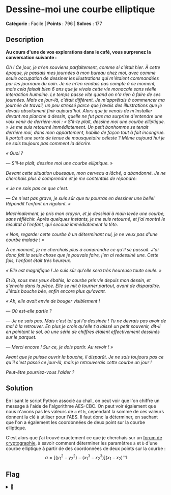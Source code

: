 # Dessine-moi une courbe elliptique

**Catégorie** : Facile | **Points** : 796 | **Solves** : 177

## Description

**Au cours d'une de vos explorations dans le café, vous surprenez la conversation suivante :**

*Oh ! Ce jour, je m'en souviens parfaitement, comme si c'était hier. À cette époque, je passais mes journées à mon bureau chez moi, avec comme seule occupation de dessiner les illustrations qui m'étaient commandées par les journaux du coin. Je ne m'en rendais pas compte à ce moment, mais cela faisait bien 6 ans que je vivais cette vie monacale sans réelle interaction humaine. Le temps passe vite quand on n'a rien à faire de ses journées. Mais ce jour-là, c'était différent. Je m'apprêtais à commencer ma journée de travail, un peu stressé parce que j'avais des illustrations que je devais absolument finir aujourd'hui. Alors que je venais de m'installer devant ma planche à dessin, quelle ne fut pas ma surprise d'entendre une voix venir de derrière-moi :*
*« S'il-te plaît, dessine moi une courbe elliptique. »*
*Je me suis retourné immédiatement. Un petit bonhomme se tenait derrière moi, dans mon appartement, habillé de façon tout à fait incongrue. Il portait une sorte de tenue de mousquetaire céleste ? Même aujourd'hui je ne sais toujours pas comment la décrire.*

*« Quoi ?*

*— S'il-te plaît, dessine moi une courbe elliptique. »*

*Devant cette situation ubuesque, mon cerveau a lâché, a abandonné. Je ne cherchais plus à comprendre et je me contentais de répondre:*

*« Je ne sais pas ce que c'est.*

*— Ce n'est pas grave, je suis sûr que tu pourras en dessiner une belle! Répondit l'enfant en rigolant. »*

*Machinalement, je pris mon crayon, et je dessinai à main levée une courbe, sans réfléchir. Après quelques instants, je me suis retourné, et j'ai montré le résultat à l'enfant, qui secoua immédiatement la tête.*

*« Non, regarde: cette courbe à un déterminant nul, je ne veux pas d'une courbe malade ! »*

*À ce moment, je ne cherchais plus à comprendre ce qu'il se passait. J'ai donc fait la seule chose que je pouvais faire, j'en ai redessiné une. Cette fois, l'enfant était très heureux.*

*« Elle est magnifique ! Je suis sûr qu'elle sera très heureuse toute seule. »*

*Et là, sous mes yeux ébahis, la courbe pris vie depuis mon dessin, et s'envola dans la pièce. Elle se mit à tourner partout, avant de disparaître. J'étais bouche bée, enfin encore plus qu'avant.*

*« Ah, elle avait envie de bouger visiblement !*

*— Où est-elle partie ?*

*— Je ne sais pas. Mais c'est toi qui l'a dessinée ! Tu ne devrais pas avoir de mal à la retrouver. En plus je crois qu'elle t'a laissé un petit souvenir, dit-il en pointant le sol, où une série de chiffres étaient effectivement dessinés sur le parquet.*

*— Merci encore ! Sur ce, je dois partir. Au revoir ! »*

*Avant que je puisse ouvrir la bouche, il disparût.*
*Je ne sais toujours pas ce qu'il s'est passé ce jour-là, mais je retrouverais cette courbe un jour !*

*Peut-être pourriez-vous l'aider ?*

## Solution

En lisant le script Python associé au chall, on peut voir que l'on chiffre un message à l'aide de l'algorithme AES-CBC. On peut voir également que nous n'avons pas les valeurs de ``a`` et ``b``, cependant la somme de ces valeurs donnent la clé à utiliser pour l'AES. Il faut donc la déterminer, en sachant que l'on a également les coordonnées de deux point sur la courbe elliptique.

C'est alors que j'ai trouvé exactement ce que je cherchais sur un [forum de cryptographie](https://crypto.stackexchange.com/questions/97811/find-elliptic-curve-parameters-a-and-b-given-two-points-on-the-curve), à savoir comment déterminer les paramètres ``a`` et ``b`` d'une courbe elliptique à partir de des coordonnées de deux points sur la courbe : $$a = [(y_1^2 - y_2^2) - (x_1^3 - x_2^3)] (x_1 - x_2)^-1$$

## Flag

<details>
<summary>🚩</summary>

```
404CTF{}
```